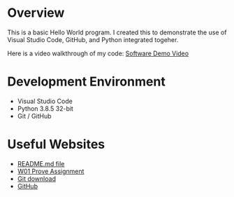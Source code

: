 # Overview

This is a basic Hello World program. I created this to demonstrate the use of Visual Studio Code, GitHub, and Python integrated togeher.

Here is a video walkthrough of my code: [Software Demo Video](https://youtu.be/gOres9V9S3M)

# Development Environment

* Visual Studio Code
* Python 3.8.5 32-bit
* Git / GitHub

# Useful Websites

* [README.md file](https://byui-cse.github.io/cse310-course/modules/psp/README.md)
* [W01 Prove Assignment](https://byui-cse.github.io/cse310-course/lesson01/01-prove.html)
* [Git download](https://git-scm.com/download)
* [GitHub](https://github.com)